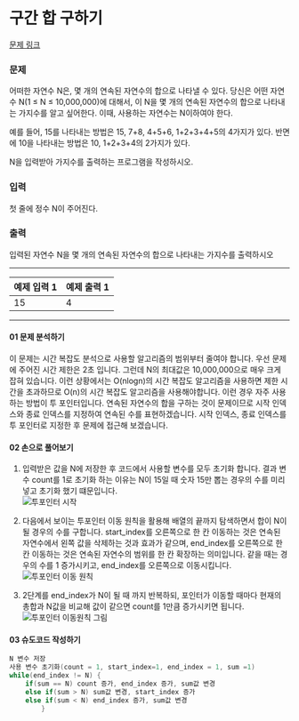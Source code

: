 # 구간 합 구하기

[문제 링크](https://www.acmicpc.net/problem/2018)

### 문제

어떠한 자연수 N은, 몇 개의 연속된 자연수의 합으로 나타낼 수 있다. 당신은 어떤 자연수 N(1 ≤ N ≤ 10,000,000)에 대해서, 이 N을 몇 개의 연속된 자연수의 합으로 나타내는 가지수를 알고 싶어한다. 이때, 사용하는 자연수는 N이하여야 한다.

예를 들어, 15를 나타내는 방법은 15, 7+8, 4+5+6, 1+2+3+4+5의 4가지가 있다. 반면에 10을 나타내는 방법은 10, 1+2+3+4의 2가지가 있다.

N을 입력받아 가지수를 출력하는 프로그램을 작성하시오.

### 입력

첫 줄에 정수 N이 주어진다.

### 출력

입력된 자연수 N을 몇 개의 연속된 자연수의 합으로 나타내는 가지수를 출력하시오
***

<table class="table">
        <thead><tr>
<th>예제 입력 1</th>
<th>예제 출력 1</th>
</tr>
</thead>
        <tbody><tr>
<td>15</td>
<td>4</td>
</tr>
</tbody>
      </table>

___

#### 01 문제 분석하기
 이 문제는 시간 복잡도 분석으로 사용할 알고리즘의 범위부터 줄여야 합니다. 
 우선 문제에 주어진 시간 제한은 2초 입니다. 
 그런데 N의 최대값은 10,000,000으로 매우 크게 잡혀 있습니다. 
 이런 상황에서는 O(nlogn)의 시간 복잡도 알고리즘을 사용하면 제한 시간을 초과하므로 
 O(n)의 시간 복잡도 알고리즘을 사용해야합니다. 
 이런 경우 자주 사용하는 방법이 투 포인터입니다. 
 연속된 자연수의 합을 구하는 것이 문제이므로 시작 인덱스와 종료 인덱스를 지정하여 연속된 수를 표현하겠습니다. 
 시작 인덱스, 종료 인덱스를 투 포인터로 지정한 후 문제에 접근해 보겠습니다.

#### 02 손으로 풀어보기

1. 입력받은 값을 N에 저장한 후 코드에서 사용할 변수를 모두 초기화 합니다. 결과 변수 count를 1로 초기화 하는 이유는 N이 15일 때 숫자 15만 뽑는 경우의 수를 미리 넣고 초기화 했기 떄문입니다.    
   ![투포인터 시작](https://github.com/leesulgi66/Algorithm/assets/107823688/eeb3ef77-94f0-462b-9e0c-7505d65b8bd1)

2. 다음에서 보이는 투포인터 이동 원칙을 활용해 배열의 끝까지 탐색하면서 합이 N이 될 경우의 수를 구합니다. start_index를 오른쪽으로 한 칸 이동하는 것은 연속된 자연수에서 왼쪽 값을 삭제하는 것과 효과가 같으며, end_index를 오른쪽으로 한 칸 이동하는 것은 연속된 자연수의 범위를 한 칸 확장하는 의미입니다. 같을 때는 경우의 수를 1 증가시키고, end_index를 오른쪽으로 이동시킵니다.  
   ![투포인터 이동 원칙](https://github.com/leesulgi66/Algorithm/assets/107823688/842c69c7-b94f-444e-b3bd-8135c6677476)
3. 2단계를 end_index가 N이 될 때 까지 반복하되, 포인터가 이동할 때마다 현재의 총합과 N값을 비교해 값이 같으면 count를 1만큼 증가시키면 됩니다.     
![투포인터 이동원칙 그림](https://github.com/leesulgi66/Algorithm/assets/107823688/f7c1c100-08e3-47c2-86be-0b9dcec32558)

#### 03 슈도코드 작성하기
```java
N 변수 저장
사용 변수 초기화(count = 1, start_index=1, end_index = 1, sum =1)
while(end_index != N) {
    if(sum == N) count 증가, end_index 증가, sum값 변경
    else if(sum > N) sum값 변경, start_index 증가
    else if(sum < N) end_index 증가, sum값 변경
        }
```
